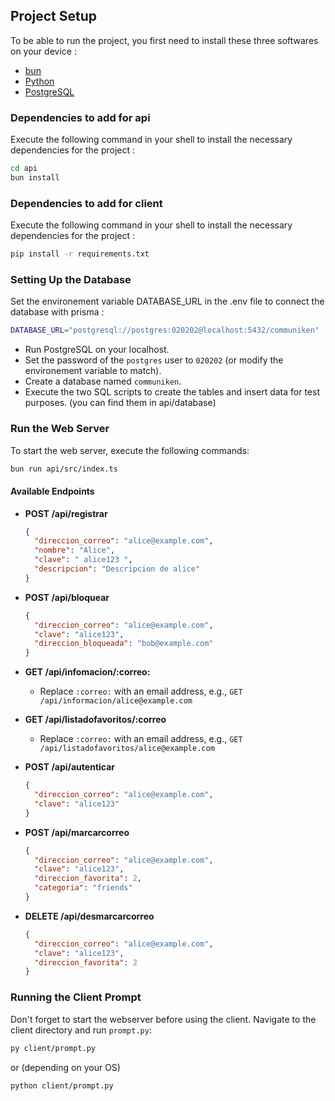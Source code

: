 ## Project Setup

To be able to run the project, you first need to install these three softwares on your device :

- [bun](https://bun.sh/docs/installation)
- [Python](https://www.python.org/downloads/)
- [PostgreSQL](https://www.postgresql.org/download/)

### Dependencies to add for api

Execute the following command in your shell to install the necessary dependencies for the project :

```bash
cd api
bun install
```

### Dependencies to add for client

Execute the following command in your shell to install the necessary dependencies for the project :

```bash
pip install -r requirements.txt
```

### Setting Up the Database

Set the environement variable DATABASE_URL in the .env file to connect the database with prisma :

```bash
DATABASE_URL="postgresql://postgres:020202@localhost:5432/communiken"
```

- Run PostgreSQL on your localhost.
- Set the password of the `postgres` user to `020202` (or modify the environement variable to match).
- Create a database named `communiken`.
- Execute the two SQL scripts to create the tables and insert data for test purposes. (you can find them in api/database)
  
### Run the Web Server

To start the web server, execute the following commands:

```bash
bun run api/src/index.ts
```

#### Available Endpoints

- **POST /api/registrar**
  ```json
  {
    "direccion_correo": "alice@example.com",
    "nombre": "Alice",
    "clave": " alice123 ",
    "descripcion": "Descripcion de alice"
  }
  ```

- **POST /api/bloquear**
  ```json
  {
    "direccion_correo": "alice@example.com",
    "clave": "alice123",
    "direccion_bloqueada": "bob@example.com"
  }
  ```

- **GET /api/infomacion/:correo:**
  - Replace `:correo:` with an email address, e.g., `GET /api/informacion/alice@example.com`
  
- **GET /api/listadofavoritos/:correo**
  - Replace `:correo:` with an email address, e.g., `GET /api/listadofavoritos/alice@example.com`
  
- **POST /api/autenticar**
  ```json
  {
    "direccion_correo": "alice@example.com",
    "clave": "alice123"
  }
  ```

- **POST /api/marcarcorreo**
  ```json
  {
    "direccion_correo": "alice@example.com",
    "clave": "alice123",
    "direccion_favorita": 2,
    "categoria": "friends"
  }
  ```

- **DELETE /api/desmarcarcorreo**
  ```json
  {
    "direccion_correo": "alice@example.com",
    "clave": "alice123",
    "direccion_favorita": 2
  }
  ```

### Running the Client Prompt

Don't forget to start the webserver before using the client.
Navigate to the client directory and run `prompt.py`:

```bash
py client/prompt.py
```
or (depending on your OS)
```bash
python client/prompt.py
```